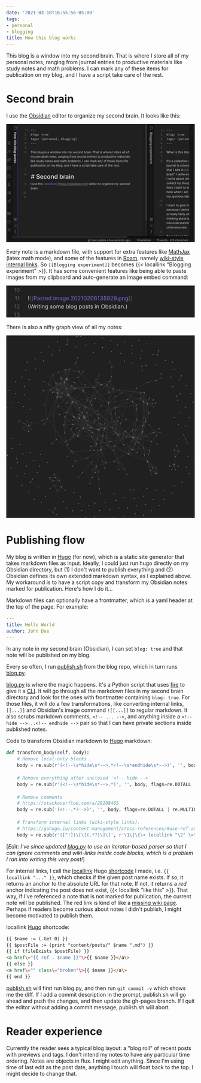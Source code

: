 ```yaml
---
date: '2021-03-18T16:55:56-05:00'
tags:
- personal
- blogging
title: How this blog works
---
```


This blog is a window into my second brain. That is where I store all of my personal notes, ranging from journal entries to productive materials like study notes and math problems. I can mark any of these items for publication on my blog, and I have a script take care of the rest.

# Second brain
I use the [Obsidian](https://obsidian.md/) editor to organize my second brain. It looks like this:

![](</Pasted image 20210206135929.png> "Writing some blog posts in Obsidian.")

Every note is a markdown file, with support for extra features like [MathJax](https://www.mathjax.org/) (latex math mode), and some of the features in [Roam](https://roamresearch.com/), namely [wiki-style internal links](https://publish.obsidian.md/help/How+to/Format+your+notes). So `[[Blogging experiment]]` becomes {{< locallink "Blogging experiment" >}}. It has some convenient features like being able to paste images from my clipboard and auto-generate an image embed command: 

![](</Pasted image 20210206140636.png> "Previous screenshot I pasted into this very markdown file.")

There is also a nifty graph view of all my notes:

![](</Pasted image 20210206140906.png> "Looks like a constellation! Each node is a markdown file. Each edge is due to one file linking to another with `[[...]]`. I'm not yet sure how helpful this is, but it's nice to have a way to look at everything at once, in lieu of a traditional hierarchical structure.")

# Publishing flow
My blog is written in [Hugo](https://gohugo.io/) (for now), which is a static site generator that takes markdown files as input. Ideally, I could just run hugo directly on my Obsidian directory, but (1) I don't want to publish everything and (2) Obsidian defines its own extended markdown syntax, as I explained above. My workaround is to have a script copy and transform my Obsidian notes marked for publication. Here's how I do it...

Markdown files can optionally have a frontmatter, which is a yaml header at the top of the page. For example:

```yaml
---
title: Hello World
author: John Doe
---
```

In any note in my second brain (Obsidian), I can set `blog: true` and that note will be published on my blog.

Every so often, I run [publish.sh](https://github.com/danabo/blog/blob/master/publish.sh) from the blog repo, which in turn runs [blog.py](https://github.com/danabo/blog/blob/master/blog.py).

[blog.py](https://github.com/danabo/blog/blob/master/blog.py) is where the magic happens. It's a Python script that uses [fire](https://github.com/google/python-fire) to give it a [CLI](https://en.wikipedia.org/wiki/Command-line_interface). It will go through all the markdown files in my second brain directory and look for the ones with frontmatter containing `blog: true`. For those files, it will do a few transformations, like converting internal links, `[[...]]` and Obsidian's image command `![[...]]` to regular markdown. It also scrubs markdown comments, `<!-- ... -->`, and anything inside a `<!-- hide -->...<!-- endhide -->` pair so that I can have private sections inside published notes.

Code to transform Obsidian markdown to [Hugo](https://gohugo.io/) markdown:
```python
def transform_body(self, body):
    # Remove local-only blocks
    body = re.sub(r'(<!--\s*hide\s*-->.*<!--\s*endhide\s*-->)', '', body, flags=re.DOTALL | re.MULTILINE)

    # Remove everything after unclosed `<!-- hide -->`
    body = re.sub(r'(<!--\s*hide\s*-->.*)', '', body, flags=re.DOTALL | re.MULTILINE)

    # Remove comments
    # https://stackoverflow.com/a/28208465
    body = re.sub('(<!--.*?-->)', '', body, flags=re.DOTALL | re.MULTILINE)

    # Transform internal links (wiki-style links).
    # https://gohugo.io/content-management/cross-references/#use-ref-and-relref
    body = re.sub(r'([^!])\[\[(.*?)\]\]', r'\1\{\{\< locallink "\2" \>\}\}', body, flags=re.DOTALL)
```

[*Edit: I've since updated [blog.py](https://github.com/danabo/blog/blob/master/blog.py) to use an iterator-based parser so that I can ignore comments and wiki-links inside code blocks, which is a problem I ran into writing this very post!*]

For internal links, I call the [locallink](https://github.com/danabo/blog/blob/master/layouts/shortcodes/locallink.html) Hugo [shortcode](https://gohugo.io/content-management/shortcodes/) I made, i.e. `{{ locallink "..." }}`, which checks if the given post name exists. If so, it returns an anchor to the absolute URL for that note. If not, it returns a *red* anchor indicating the post does not exist, {{< locallink "like this" >}}. That way, if I've referenced a note that is not marked for publication, the current note will be published. The red link is kind of like a [missing wiki page](https://en.wikipedia.org/wiki/Wikipedia:Red_link). Perhaps if readers become curious about notes I didn't publish, I might become motivated to publish them.

locallink [Hugo](https://gohugo.io/) shortcode:
```html
{{ $name := (.Get 0) }}
{{ $postFile := (print "content/posts/" $name ".md") }}
{{ if (fileExists $postFile) }}
<a href\="{{ ref . $name }}"\>{{ $name }}</a\>
{{ else }}
<a href\="" class\="broken"\>{{ $name }}</a\>
{{ end }}
```

[publish.sh](https://github.com/danabo/blog/blob/master/publish.sh) will first run blog.py, and then run `git commit -v` which shows me the diff. If I add a commit description in the prompt, publish.sh will go ahead and push the changes, and then update the gh-pages branch. If I quit the editor without adding a commit message, publish.sh will abort.

# Reader experience
Currently the reader sees a typical blog layout: a "blog roll" of recent posts with previews and tags. I don't intend my notes to have any particular time ordering. Notes are objects in flux. I might edit anything. Since I'm using time of last edit as the post date, anything I touch will float back to the top. I might decide to change that.

